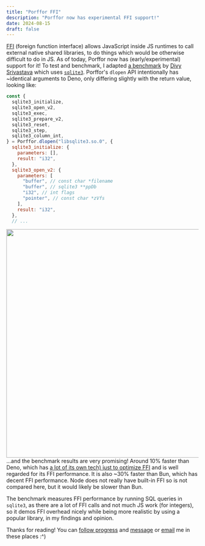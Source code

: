 ```yaml
---
title: "Porffor FFI"
description: "Porffor now has experimental FFI support!"
date: 2024-08-15
draft: false
---
```


[FFI](https://en.wikipedia.org/wiki/Foreign_function_interface) (foreign function interface) allows JavaScript inside JS runtimes to call external native shared libraries, to do things which would be otherwise difficult to do in JS. As of today, Porffor now has (early/experimental) support for it! To test and benchmark, I adapted [a benchmark](https://github.com/littledivy/blazing-fast-ffi-talk/blob/main/sqlite.deno.ts) by [Divy Srivastava](https://littledivy.com) which uses [`sqlite3`](https://www.sqlite.org/cintro.html). Porffor's `dlopen` API intentionally has ~identical arguments to Deno, only differing slightly with the return value, looking like:

```js
const {
  sqlite3_initialize,
  sqlite3_open_v2,
  sqlite3_exec,
  sqlite3_prepare_v2,
  sqlite3_reset,
  sqlite3_step,
  sqlite3_column_int,
} = Porffor.dlopen("libsqlite3.so.0", {
  sqlite3_initialize: {
    parameters: [],
    result: "i32",
  },
  sqlite3_open_v2: {
    parameters: [
      "buffer", // const char *filename
      "buffer", // sqlite3 **ppDb
      "i32", // int flags
      "pointer", // const char *zVfs
    ],
    result: "i32",
  },
  // ...
```

<img src="https://github.com/user-attachments/assets/7ece07d4-90db-436a-80b3-69b238874ee1" width=600 style="filter: brightness(0.9); float: right; margin: 0 var(--card-padding)">

...and the benchmark results are very promising! Around 10% faster than Deno, which has [a lot of its own tech) just to optimize FFI](https://littledivy.com/turbocall.html) and is well regarded for its FFI performance. It is also ~30% faster than Bun, which has decent FFI performance. Node does not really have built-in FFI so is not compared here, but it would likely be slower than Bun.

The benchmark measures FFI performance by running SQL queries in `sqlite3`, as there are a lot of FFI calls and not much JS work (for integers), so it demos FFI overhead nicely while being more realistic by using a popular library, in my findings and opinion.

Thanks for reading! You can [follow progress](https://x.com/CanadaHonk) and [message](https://x.com/CanadaHonk) or [email](mailto:honk@goose.icu) me in these places :^)

<div style="clear: both"></div>